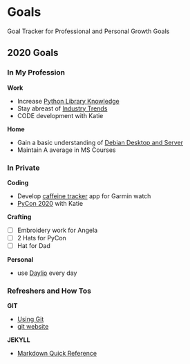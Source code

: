 # Goals
Goal Tracker for Professional and Personal Growth Goals

## 2020 Goals

### In My Profession ###

**Work**

 - Increase [Python Library Knowledge](https://ch3ck3rs.github.io/Goals/2020Goals/Professional/Python-Library.html)
- Stay abreast of [Industry Trends](https://ch3ck3rs.github.io/Goals/2020Goals/Professional/Industry-Awareness.html)
- CODE development with Katie 

**Home**

- Gain a basic understanding of [Debian Desktop and Server](https://ch3ck3rs.github.io/Goals/2020Goals/Professional/Basic-Debian.html)
- Maintain A average in MS Courses


### In Private ###

**Coding**

- Develop [caffeine tracker](https://ch3ck3rs.github.io/Goals/2020Goals/Personal/Garmin-App.html) app for Garmin watch
- [PyCon 2020](https://ch3ck3rs.github.io/Goals/2020Goals/Personal/PyCon-2020.html) with Katie

**Crafting**

- [ ] Embroidery work for Angela
- [ ] 2 Hats for PyCon
- [ ] Hat for Dad

**Personal**

- use [Daylio](https://ch3ck3rs.github.io/Goals/2020Goals/Personal/Daylio.html) every day

### Refreshers and How Tos ###

**GIT** 

- [Using Git](https://ch3ck3rs.github.io/Goals/2020Goals/Professional/Using-Git.html)
- [git website](https://git-scm.com/book/en/v2/Git-Basics-Working-with-Remotes)

**JEKYLL**

- [Markdown Quick Reference](https://gist.github.com/roachhd/779fa77e9b90fe945b0c)

